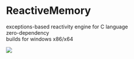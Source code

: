 # ReactiveMemory
exceptions-based reactivity engine for C language  
zero-dependency  
builds for windows x86/x64  
  
![](https://lvlb.ru/ReactiveMemory.png)
